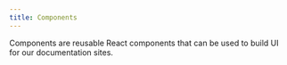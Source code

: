 ```yaml
---
title: Components
---
```


 Components are reusable React components that can be used to build UI for our documentation sites.
